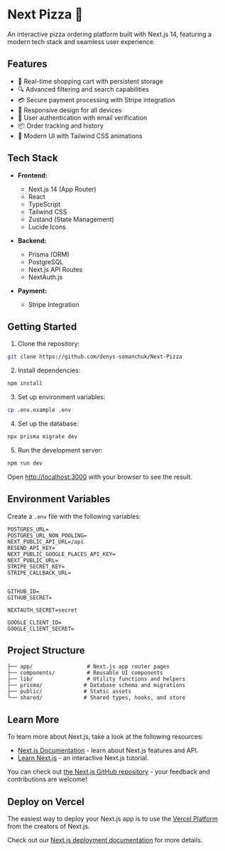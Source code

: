# Next Pizza 🍕

An interactive pizza ordering platform built with Next.js 14, featuring a modern tech stack and seamless user experience.

## Features

- 🛒 Real-time shopping cart with persistent storage
- 🔍 Advanced filtering and search capabilities
- 💳 Secure payment processing with Stripe integration
- 📱 Responsive design for all devices
- 🔐 User authentication with email verification
- 📦 Order tracking and history
- 🎨 Modern UI with Tailwind CSS animations

## Tech Stack

- **Frontend:**
  - Next.js 14 (App Router)
  - React
  - TypeScript
  - Tailwind CSS
  - Zustand (State Management)
  - Lucide Icons

- **Backend:**
  - Prisma (ORM)
  - PostgreSQL
  - Next.js API Routes
  - NextAuth.js

- **Payment:**
  - Stripe Integration

## Getting Started

1. Clone the repository:
```bash
git clone https://github.com/denys-semanchuk/Next-Pizza
```

2. Install dependencies:
```bash
npm install
```

3. Set up environment variables:
```bash
cp .env.example .env
```

4. Set up the database:
```bash
npx prisma migrate dev
```

5. Run the development server:
```bash
npm run dev
```

Open [http://localhost:3000](http://localhost:3000) with your browser to see the result.

## Environment Variables

Create a `.env` file with the following variables:

```env
POSTGRES_URL=
POSTGRES_URL_NON_POOLING=
NEXT_PUBLIC_API_URL=/api
RESEND_API_KEY=
NEXT_PUBLIC_GOOGLE_PLACES_API_KEY=
NEXT_PUBLIC_URL=
STRIPE_SECRET_KEY=
STRIPE_CALLBACK_URL=


GITHUB_ID=
GITHUB_SECRET=

NEXTAUTH_SECRET=secret

GOOGLE_CLIENT_ID=
GOOGLE_CLIENT_SECRET=
```

## Project Structure

```
├── app/                 # Next.js app router pages
├── components/          # Reusable UI components
├── lib/                 # Utility functions and helpers
├── prisma/             # Database schema and migrations
├── public/             # Static assets
└── shared/             # Shared types, hooks, and store
```

## Learn More

To learn more about Next.js, take a look at the following resources:

- [Next.js Documentation](https://nextjs.org/docs) - learn about Next.js features and API.
- [Learn Next.js](https://nextjs.org/learn) - an interactive Next.js tutorial.

You can check out [the Next.js GitHub repository](https://github.com/vercel/next.js) - your feedback and contributions are welcome!

## Deploy on Vercel

The easiest way to deploy your Next.js app is to use the [Vercel Platform](https://vercel.com/new?utm_medium=default-template&filter=next.js&utm_source=create-next-app&utm_campaign=create-next-app-readme) from the creators of Next.js.

Check out our [Next.js deployment documentation](https://nextjs.org/docs/app/building-your-application/deploying) for more details.

